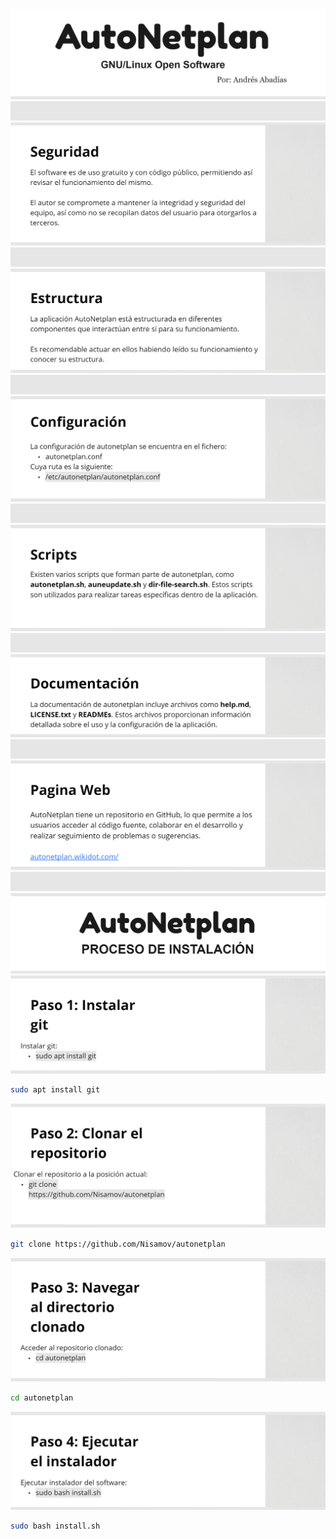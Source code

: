 <!--Software creado por Andrés Ruslan Abadías Otal-->

![Logo principal](public-storage/main.jpg)
![Separador](public-storage/separador.jpg)
![Logo principal](public-storage/security.jpg)
![Separador](public-storage/separador.jpg)
![Logo principal](public-storage/structure.jpg)
![Separador](public-storage/separador.jpg)
![Logo principal](public-storage/configuration.jpg)
![Separador](public-storage/separador.jpg)
![Logo principal](public-storage/scripts.jpg)
![Separador](public-storage/separador.jpg)
![Logo principal](public-storage/documentation.jpg)
![Separador](public-storage/separador.jpg)
![Logo principal](public-storage/webpage.jpg)
![Separador](public-storage/separador.jpg)
![Logo principal](public-storage/installation.jpg)
![Logo principal](public-storage/installation1.jpg)
```sh
sudo apt install git
```
![Logo principal](public-storage/installation2.jpg)
```sh
git clone https://github.com/Nisamov/autonetplan
```
![Logo principal](public-storage/installation3.jpg)
```sh
cd autonetplan
```
![Logo principal](public-storage/installation4.jpg)
```sh
sudo bash install.sh
```